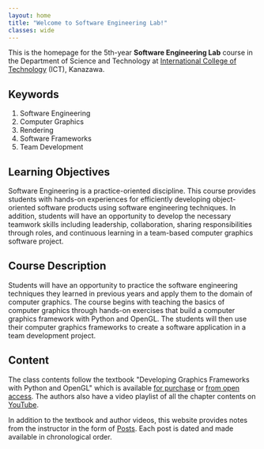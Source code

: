 ```yaml
---
layout: home
title: "Welcome to Software Engineering Lab!"
classes: wide
---
```


This is the homepage for the 5th-year **Software Engineering Lab** course in the Department of Science and Technology at [International College of Technology](https://www.ict-kanazawa.ac.jp/) (ICT), Kanazawa. 

## Keywords
1. Software Engineering
2. Computer Graphics
3. Rendering
4. Software Frameworks
5. Team Development

## Learning Objectives

Software Engineering is a practice-oriented discipline. This course provides students with hands-on experiences for efficiently developing object-oriented software products using software engineering techniques. In addition, students will have an opportunity to develop the necessary teamwork skills including leadership, collaboration, sharing responsibilities through roles, and continuous learning in a team-based computer graphics software project.

## Course Description

Students will have an opportunity to practice the software engineering techniques they learned in previous years and apply them to the domain of computer graphics. The course begins with teaching the basics of computer graphics through hands-on exercises that build a computer graphics framework with Python and OpenGL. The students will then use their computer graphics frameworks to create a software application in a team development project.

## Content

The class contents follow the textbook "Developing Graphics Frameworks with Python and OpenGL" which is available [for purchase](https://www.routledge.com/Developing-Graphics-Frameworks-with-Python-and-OpenGL/Stemkoski-Pascale/p/book/9780367721800) or [from open access](https://www.taylorfrancis.com/books/oa-mono/10.1201/9781003181378/developing-graphics-frameworks-python-opengl-lee-stemkoski-michael-pascale). The authors also have a video playlist of all the chapter contents on [YouTube](https://www.youtube.com/playlist?list=PLxpdybrffYlPqkCyvvLfvwsaB7CB1r0pV).

In addition to the textbook and author videos, this website provides notes from the instructor in the form of [Posts](./posts/). Each post is dated and made available in chronological order.